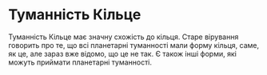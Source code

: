 # Туманність Кільце

Туманність Кільце має значну схожість до кільця. Старе вірування говорить про
те, що всі планетарні туманності мали форму кільця, саме, як це, але зараз вже
відомо, що це не так. Є також інші форми, які можуть приймати планетарні
туманності.
